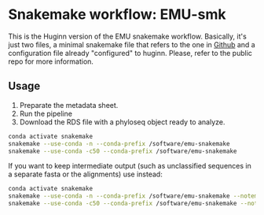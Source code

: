 # Snakemake workflow: EMU-smk

This is the Huginn version of the EMU snakemake workflow. Basically, it's just two files, a minimal snakemake file that refers to the one in [Github](https://github.com/AU-ENVS-Bioinformatics/emu-smk/) and a configuration file already "configured" to huginn. Please, refer to the public repo for more information. 

## Usage

1. Preparate the metadata sheet. 
2. Run the pipeline
3. Download the RDS file with a phyloseq object ready to analyze.  

```bash
conda activate snakemake
snakemake --use-conda -n --conda-prefix /software/emu-snakemake
snakemake --use-conda -c50 --conda-prefix /software/emu-snakemake
```

If you want to keep intermediate output (such as unclassified sequences in a separate fasta or the alignments) use instead:

```bash
conda activate snakemake
snakemake --use-conda -n --conda-prefix /software/emu-snakemake --notemp
snakemake --use-conda -c50 --conda-prefix /software/emu-snakemake --notemp
```